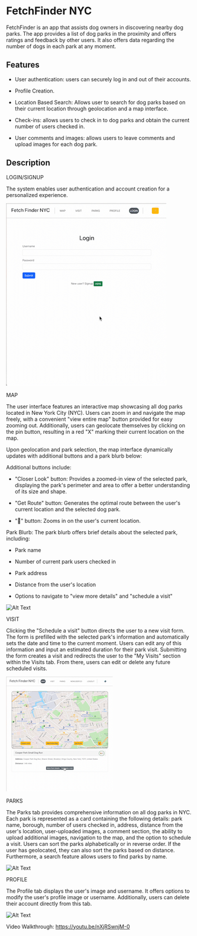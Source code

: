 # FetchFinder NYC

  
FetchFinder is an app that assists dog owners in discovering nearby dog parks. The app provides a list of dog parks in the proximity and offers ratings and feedback by other users. It also offers data regarding the number of dogs in each park at any moment.
  

## Features
  
- User authentication: users can securely log in and out of their accounts.

- Profile Creation.

- Location Based Search: Allows user to search for dog parks based on their current location through geolocation and a map interface.

- Check-ins: allows users to check in to dog parks and obtain the current number of users checked in.
- User comments and images: allows users to leave comments and upload images for each dog park.


  

## Description

LOGIN/SIGNUP

  

The system enables user authentication and account creation for a personalized experience.

  ![Alt Text](media/signup.gif)

MAP

The user interface features an interactive map showcasing all dog parks located in New York City (NYC). Users can zoom in and navigate the map freely, with a convenient "view entire map" button provided for easy zooming out. Additionally, users can geolocate themselves by clicking on the pin button, resulting in a red "X" marking their current location on the map.

  

Upon geolocation and park selection, the map interface dynamically updates with additional buttons and a park blurb below:

  

Additional buttons include:

-   "Closer Look" button: Provides a zoomed-in view of the selected park, displaying the park's perimeter and area to offer a better understanding of its size and shape.
    
-   "Get Route" button: Generates the optimal route between the user's current location and the selected dog park.
    
-   "👤" button: Zooms in on the user's current location.
    

Park Blurb: The park blurb offers brief details about the selected park, including:

-   Park name
    
-   Number of current park users checked in
    
-   Park address
    
-   Distance from the user's location
    
-   Options to navigate to "view more details" and "schedule a visit"
    
![Alt Text](media/map.gif)
  

VISIT

Clicking the "Schedule a visit" button directs the user to a new visit form. The form is prefilled with the selected park's information and automatically sets the date and time to the current moment. Users can edit any of this information and input an estimated duration for their park visit. Submitting the form creates a visit and redirects the user to the "My Visits" section within the Visits tab. From there, users can edit or delete any future scheduled visits.

  ![Alt Text](media/visit.gif)

PARKS

  

The Parks tab provides comprehensive information on all dog parks in NYC. Each park is represented as a card containing the following details: park name, borough, number of users checked in, address, distance from the user's location, user-uploaded images, a comment section, the ability to upload additional images, navigation to the map, and the option to schedule a visit. Users can sort the parks alphabetically or in reverse order. If the user has geolocated, they can also sort the parks based on distance. Furthermore, a search feature allows users to find parks by name.

  ![Alt Text](media/park.gif)
  
PROFILE

The Profile tab displays the user's image and username. It offers options to modify the user's profile image or username. Additionally, users can delete their account directly from this tab.

![Alt Text](media/profile.gif)  

Video Walkthrough: https://youtu.be/nXjRSwnjM-0